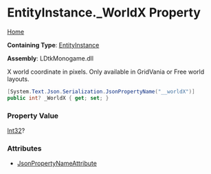 # EntityInstance\.\_WorldX Property

[Home](../../../README.md)

**Containing Type**: [EntityInstance](../README.md)

**Assembly**: LDtkMonogame\.dll

  
X world coordinate in pixels\. Only available in GridVania or Free world layouts\.

```csharp
[System.Text.Json.Serialization.JsonPropertyName("__worldX")]
public int? _WorldX { get; set; }
```

### Property Value

[Int32](https://docs.microsoft.com/en-us/dotnet/api/system.int32)?

### Attributes

* [JsonPropertyNameAttribute](https://docs.microsoft.com/en-us/dotnet/api/system.text.json.serialization.jsonpropertynameattribute)

